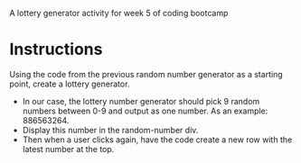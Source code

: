 A lottery generator activity for week 5 of coding bootcamp

# Instructions
Using the code from the previous random number generator as a starting point, create a lottery generator.
  * In our case, the lottery number generator should pick 9 random numbers between 0-9 and output as one number. As an example: 886563264.
  * Display this number in the random-number div.
  * Then when a user clicks again, have the code create a new row with the latest number at the top.


